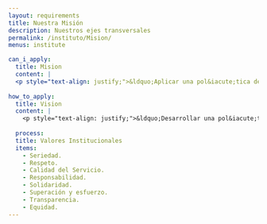```yaml
---
layout: requirements
title: Nuestra Misión
description: Nuestros ejes transversales
permalink: /instituto/Mision/
menus: institute

can_i_apply:
  title: Mision
  content: |
  <p style="text-align: justify;">&ldquo;Aplicar una pol&iacute;tica de Estado integral para la conservaci&oacute;n, protecci&oacute;n y regulaci&oacute;n de la gesti&oacute;n de los recursos naturales y el medio ambiente para alcanzar el desarrollo sostenible de Rep&uacute;blica Dominicana&rdquo;.</p>
    
how_to_apply:
  title: Vision
  content: |
    <p style="text-align: justify;">&ldquo;Desarrollar una pol&iacute;tica abierta, democr&aacute;tica y participativa, basada en la cooperaci&oacute;n y en las alianzas estrat&eacute;gicas entre el Estado, las comunidades y el sector empresarial, a fin de comprometer a todos los actores p&uacute;blicos y privados que intervienen en la gesti&oacute;n del medio ambiente y los recursos naturales, con un modelo de desarrollo sostenible que garantice una calidad de vida adecuada para las generaciones presentes y futuras&rdquo;.</p>
    
  process:
  title: Valores Institucionales
  items:
    - Seriedad.
    - Respeto.
    - Calidad del Servicio.
    - Responsabilidad.
    - Solidaridad.
    - Superación y esfuerzo.
    - Transparencia.
    - Equidad. 
---
```




